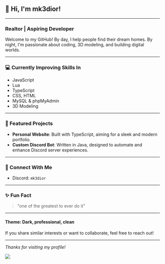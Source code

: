 ## 👋 Hi, I'm mk3dior!
---
### Realtor | Aspiring Developer

Welcome to my GitHub! By day, I help people find their dream homes. By night, I'm passionate about coding, 3D modeling, and building digital worlds.

---

### 💻 Currently Improving Skills In
- JavaScript
- Lua
- TypeScript
- CSS, HTML
- MySQL & phpMyAdmin
- 3D Modeling

---

### 🚀 Featured Projects
- **Personal Website**: Built with TypeScript, aiming for a sleek and modern portfolio.
- **Custom Discord Bot**: Written in Java, designed to automate and enhance Discord server experiences.

---

### 🤝 Connect With Me
- Discord: `mk3dior`

---

### ✨ Fun Fact
> "one of the greatest to ever do it"

---

#### Theme: Dark, professional, clean
If you share similar interests or want to collaborate, feel free to reach out!

---

_Thanks for visiting my profile!_


<a href="https://github.com/mk3dior">
  <img align="center" src="https://github-readme-stats-one-bice.vercel.app/api?username=mk3dior&show_icons=true&include_all_commits=true&role=OWNER,ORGANIZATION_MEMBER,COLLABORATOR&count_private=true&theme=dark" />
</a>
